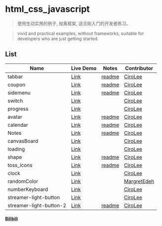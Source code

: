 # html_css_javascript

> 使用生动实用的例子, 抛离框架, 适合刚入门的开发者练习。

> vivid and practical examples, without frameworks, suitable for developers who are just getting started.

## List

| Name | Live Demo | Notes | Contributor |
| --- | --- | --- | --- |
| tabbar | [Link](https://cirolee.github.io/html_css_javascript/tabbar/) | [readme](https://github.com/CiroLee/html_css_javascript/blob/main/tabbar/README.md) | [CiroLee](https://github.com/CiroLee) |
| coupon | [Link](https://cirolee.github.io/html_css_javascript/coupons/) | [readme](https://github.com/CiroLee/html_css_javascript/blob/main/coupons/README.md) | [CiroLee](https://github.com/CiroLee) |
| sidemenu | [Link](https://cirolee.github.io/html_css_javascript/sidemenu/) | [readme](https://github.com/CiroLee/html_css_javascript/blob/main/sidemenu/README.md) | [CiroLee](https://github.com/CiroLee) |
| switch | [Link](https://cirolee.github.io/html_css_javascript/switch/) |  | [CiroLee](https://github.com/CiroLee) |
| progress | [Link](https://cirolee.github.io/html_css_javascript/progress/) |  | [CiroLee](https://github.com/CiroLee) |
| avatar | [Link](https://cirolee.github.io/html_css_javascript/avatar/) | [readme](https://github.com/CiroLee/html_css_javascript/blob/main/tabbar/README.md) | [CiroLee](https://github.com/CiroLee) |
| calendar | [Link](https://cirolee.github.io/html_css_javascript/calendar/) | [readme](https://github.com/CiroLee/html_css_javascript/blob/main/calendar/readme.md) | [CiroLee](https://github.com/CiroLee) |
| Notes | [Link](https://cirolee.github.io/html_css_javascript/notes/) | [readme](https://github.com/CiroLee/html_css_javascript/blob/main/notes/README.md) | [CiroLee](https://github.com/CiroLee) |
| canvasBoard | [Link](https://cirolee.github.io/html_css_javascript/drawing/) |  | [CiroLee](https://github.com/CiroLee) |
| loading | [Link](https://cirolee.github.io/html_css_javascript/loading/) |  | [CiroLee](https://github.com/CiroLee) |
| shape | [Link](https://cirolee.github.io/html_css_javascript/shape/) | [readme](https://github.com/CiroLee/html_css_javascript/blob/main/shape/README.md) | [CiroLee](https://github.com/CiroLee) |
| toss_icons | [Link](https://cirolee.github.io/html_css_javascript/toss_icons/) | [readme](https://github.com/CiroLee/html_css_javascript/blob/main/toss_icons/README.md) | [CiroLee](https://github.com/CiroLee) |
| clock | [Link](https://cirolee.github.io/html_css_javascript/clock/) |  | [CiroLee](https://github.com/CiroLee) |
| randomColor | [Link](https://cirolee.github.io/html_css_javascript/randomColor/color.html) |  | [MargretEdeh](https://github.com/MargretEdeh) |
| numberKeyboard | [Link](https://cirolee.github.io/html_css_javascript/numberKeyboard/) |  | [CiroLee](https://github.com/CiroLee) |
| streamer-light-button | [Link](https://cirolee.github.io/html_css_javascript/streamerLight-button/) |  | [CiroLee](https://github.com/CiroLee) |
| streamer-light-button-2 | [Link](https://cirolee.github.io/html_css_javascript/streamerLight-button-2/) | [readme](https://github.com/CiroLee/html_css_javascript/blob/main/streamer-light-button-2/README.md) | [CiroLee](https://github.com/CiroLee) |

#### [Bilibili](https://space.bilibili.com/470243907)
